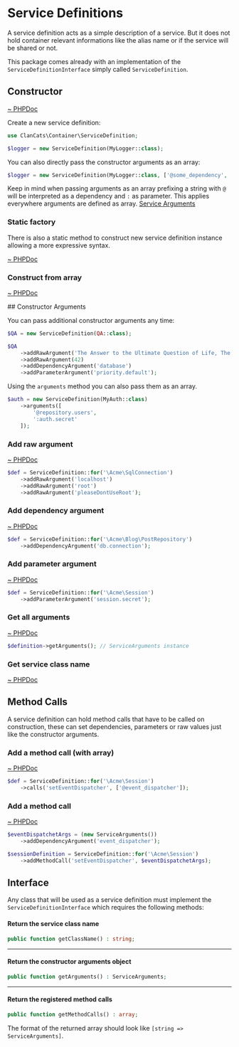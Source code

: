 # Service Definitions

A service definition acts as a simple description of a service. But it does not hold container relevant informations like the alias name or if the service will be shared or not.

This package comes already with an implementation of the `ServiceDefinitionInterface` simply called `ServiceDefinition`.

## Constructor

[~ PHPDoc](/src/ServiceDefinition.php#__construct)

Create a new service definition:

```php
use ClanCats\Container\ServiceDefinition;

$logger = new ServiceDefinition(MyLogger::class);
```

You can also directly pass the constructor arguments as an array:

```php
$logger = new ServiceDefinition(MyLogger::class, ['@some_dependency', ':some_parameter', 42]);
```

Keep in mind when passing arguments as an array prefixing a string with `@` will be interpreted as a dependency and `:` as parameter. This applies everywhere arguments are defined as array. [Service Arguments](docs://advanced/arguments)

### Static factory

There is also a static method to construct new service definition instance allowing a more expressive syntax.

[~ PHPDoc](/src/ServiceDefinition.php#for)

### Construct from array

[~ PHPDoc](/src/ServiceDefinition.php#fromArray)

## Constructor Arguments

You can pass additional constructor arguments any time:

```php
$QA = new ServiceDefinition(QA::class);

$QA
    ->addRawArgument('The Answer to the Ultimate Question of Life, The Universe, and Everything.');
    ->addRawArgument(42)
    ->addDependencyArgument('database')
    ->addParameterArgument('priority.default');
```

Using the `arguments` method you can also pass them as an array.

```php
$auth = new ServiceDefinition(MyAuth::class)
    ->arguments([
        '@repository.users',
        ':auth.secret'
    ]);
```

### Add raw argument

[~ PHPDoc](/src/ServiceDefinition.php#addRawArgument)

```php
$def = ServiceDefinition::for('\Acme\SqlConnection')
    ->addRawArgument('localhost')
    ->addRawArgument('root')
    ->addRawArgument('pleaseDontUseRoot');
```

### Add dependency argument

[~ PHPDoc](/src/ServiceDefinition.php#addDependencyArgument)

```php
$def = ServiceDefinition::for('\Acme\Blog\PostRepository')
    ->addDependencyArgument('db.connection');
```

### Add parameter argument

[~ PHPDoc](/src/ServiceDefinition.php#addParameterArgument)

```php
$def = ServiceDefinition::for('\Acme\Session')
    ->addParameterArgument('session.secret');
```

### Get all arguments

[~ PHPDoc](/src/ServiceDefinition.php#getArguments)

```php
$definition->getArguments(); // ServiceArguments instance
```

### Get service class name

[~ PHPDoc](/src/ServiceDefinition.php#getClassName)

## Method Calls

A service definition can hold method calls that have to be called on construction, these can set dependencies, parameters or raw values just like the constructor arguments.

### Add a method call (with array)

[~ PHPDoc](/src/ServiceDefinition.php#calls)

```php
$def = ServiceDefinition::for('\Acme\Session')
    ->calls('setEventDispatcher', ['@event_dispatcher']);
````

### Add a method call

[~ PHPDoc](/src/ServiceDefinition.php#addMethodCall)

```php
$eventDispatchetArgs = (new ServiceArguments())
    ->addDependencyArgument('event_dispatcher');

$sessionDefinition = ServiceDefinition::for('\Acme\Session')
    ->addMethodCall('setEventDispatcher', $eventDispatchetArgs);
````

## Interface

Any class that will be used as a service definition must implement the `ServiceDefinitionInterface` which requires the following methods:

#### Return the service class name

```php
public function getClassName() : string;
```

---

#### Return the constructor arguments object

```php
public function getArguments() : ServiceArguments;
```

---

#### Return the registered method calls

```php
public function getMethodCalls() : array;
```

The format of the returned array should look like `[string => ServiceArguments]`.

